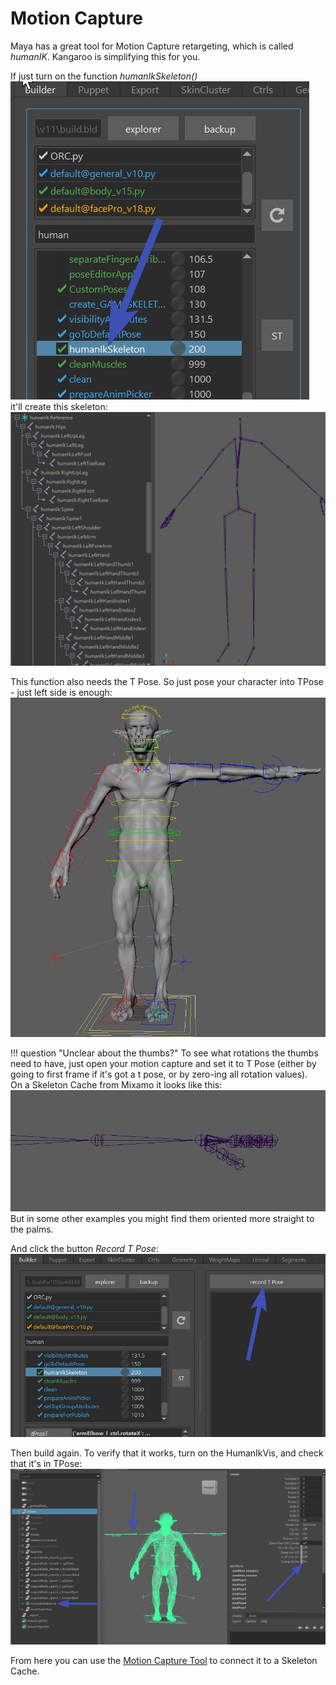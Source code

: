 

# Motion Capture
Maya has a great tool for Motion Capture retargeting, which is called *humanIK*. Kangaroo is simplifying this for you.

If just turn on the function *humanIkSkeleton()*  
![Alt text](../images/humanIk_function.jpg)    
it'll create this skeleton:  
![Alt text](../images/body_motionCaptureSkeleton.jpg)  

This function also needs the T Pose. So just pose your character into TPose - just left side is enough:  
![Alt text](../images/humanIk_rightSideTPose.jpg)

!!! question "Unclear about the thumbs?"
    To see what rotations the thumbs need to have, just open your motion capture and set it to T Pose (either by going to 
    first frame if it's got a t pose, or by zero-ing all rotation values).   
    On a Skeleton Cache from Mixamo it looks like this:  
    ![Alt text](../images/humanIk_mixamoThumbs.jpg)
    But in some other examples you might find them oriented more straight to the palms.





And click the button *Record T Pose*:  
![Alt text](../images/humanIk_recordTPose.jpg)   

Then build again. To verify that it works, turn on the HumanIkVis, and check that it's in TPose:  
![Alt text](../images/humanIk_verifyTPose.jpg)   

From here you can use the [Motion Capture Tool](../animationTools.md#motion-capture) to connect it to a Skeleton Cache.
